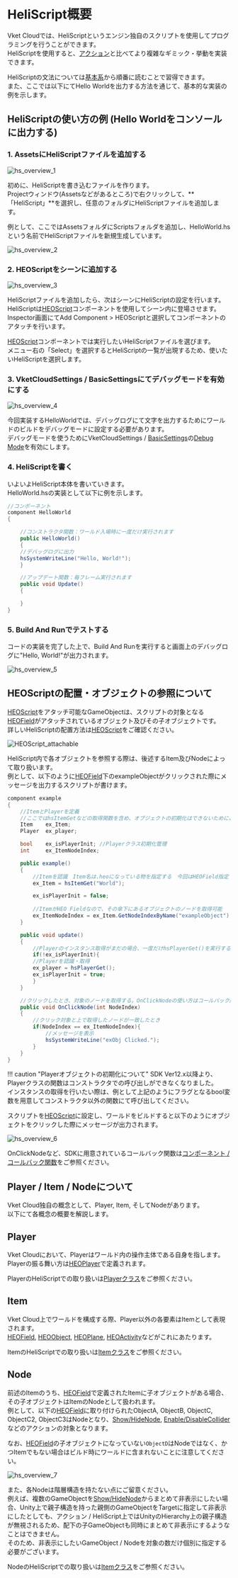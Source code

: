 # HeliScript概要

Vket Cloudでは、HeliScriptというエンジン独自のスクリプトを使用してプログラミングを行うことができます。<br>
HeliScriptを使用すると、[アクション](../Actions/ActionsOverview.md)と比べてより複雑なギミック・挙動を実装できます。

HeliScriptの文法については[基本系](./hs_var.md)から順番に読むことで習得できます。<br>
また、ここでは以下にてHello Worldを出力する方法を通じて、基本的な実装の例を示します。

## HeliScriptの使い方の例 (Hello Worldをコンソールに出力する)

### 1. AssetsにHeliScriptファイルを追加する

![hs_overview_1](img/hs_overview_1.jpg)

初めに、HeliScriptを書き込むファイルを作ります。<br>
Projectウィンドウ(Assetsなどがあるところ)で右クリックして、**「HeliScript」**を選択し、任意のフォルダにHeliScriptファイルを追加します。

例として、ここではAssetsフォルダにScriptsフォルダを追加し、HelloWorld.hsという名前でHeliScriptファイルを新規生成しています。

![hs_overview_2](img/hs_overview_2.jpg)

### 2. HEOScriptをシーンに追加する

![hs_overview_3](img/hs_overview_3.jpg)

HeliScriptファイルを追加したら、次はシーンにHeliScriptの設定を行います。<pr>
HeliScriptは[HEOScript](../HEOComponents/HEOScript.md)コンポーネントを使用してシーン内に登場させます。
Inspector画面にてAdd Component > HEOScriptと選択してコンポーネントのアタッチを行います。

[HEOScript](../HEOComponents/HEOScript.md)コンポーネントでは実行したいHeliScriptファイルを選びます。<br>
メニュー右の「Select」を選択するとHeliScriptの一覧が出現するため、使いたいHeliScriptを選択します。

### 3. VketCloudSettings / BasicSettingsにてデバッグモードを有効にする

![hs_overview_4](img/hs_overview_4.jpg)

今回実装するHelloWorldでは、デバッグログにて文字を出力するためにワールドのビルドをデバッグモードに設定する必要があります。<br>
デバッグモードを使うためにVketCloudSettings / [BasicSettings](../VketCloudSettings/BasicSettings.md)の[Debug Mode](../WorldEditingTips/DebugMode.md)を有効にします。

### 4. HeliScriptを書く

いよいよHeliScript本体を書いていきます。<br>
HelloWorld.hsの実装として以下に例を示します。

```C#
//コンポーネント
component HelloWorld
{   

    //コンストラクタ関数：ワールド入場時に一度だけ実行されます
    public HelloWorld()
    {
    //デバッグログに出力
    hsSystemWriteLine("Hello, World!");
    }

    //アップデート関数：毎フレーム実行されます
    public void Update()
    {

    }
}
```

### 5. Build And Runでテストする

コードの実装を完了した上で、Build And Runを実行すると画面上のデバッグログに"Hello, World!"が出力されます。

![hs_overview_5](img/hs_overview_5.jpg)

## HEOScriptの配置・オブジェクトの参照について

[HEOScript](../HEOComponents/HEOScript.md)をアタッチ可能なGameObjectは、スクリプトの対象となる[HEOField](../HEOComponents/HEOField.md)がアタッチされているオブジェクト及びその子オブジェクトです。<br>
詳しいHeliScriptの配置方法は[HEOScript](../HEOComponents/HEOScript.md)をご確認ください。

![HEOScript_attachable](../HEOComponents/img/HEOScript_attachable.jpg)

HeliScript内で各オブジェクトを参照する際は、後述するItem及びNodeによって取り扱います。<br>
例として、以下のように[HEOField](../HEOComponents/HEOField.md)下のexampleObjectがクリックされた際にメッセージを出力するスクリプトが書けます。

```C#
component example
{
    //ItemとPlayerを定義
    //ここではhsItemGetなどの取得関数を含め、オブジェクトの初期化はできないためにご注意ください
	Item	ex_Item;
	Player	ex_player;

    bool    ex_isPlayerInit; //Playerクラス初期化管理
	int		ex_ItemNodeIndex;

    public example()
    {
        //Itemを認識　Item名は.heoになっている物を指定する　今回はHEOField指定
        ex_Item = hsItemGet("World");

        ex_isPlayerInit = false;
        
        //ItemがHEO Fieldなので、その傘下にあるオブジェクトのノードを取得可能
        ex_ItemNodeIndex = ex_Item.GetNodeIndexByName("exampleObject");
    }

    public void update()
    {
        //Playerのインスタンス取得がまだの場合、一度だけhsPlayerGet()を実行する
        if(!ex_isPlayerInit){
        //Playerを認識・取得
        ex_player = hsPlayerGet();
        ex_isPlayerInit = true;
        }
    }

    //クリックしたとき、対象のノードを取得する。OnClickNodeの使い方はコールバック関数のページをご参照ください
    public void OnClickNode(int NodeIndex)
    {
        //クリック対象と上で取得したノードが一致したとき
    	if(NodeIndex == ex_ItemNodeIndex){
    	    //メッセージを表示
        	hsSystemWriteLine("exObj Clicked.");
        }
    }
}
```

!!! caution "Playerオブジェクトの初期化について"
    SDK Ver12.x以降より、Playerクラスの関数はコンストラクタでの呼び出しができなくなりました。<br>
    インスタンスの取得を行いたい際は、例として上記のようにフラグとなるbool変数を用意してコンストラクタ以外の関数にて呼び出してください。

スクリプトを[HEOScript](../HEOComponents/HEOScript.md)に設定し、ワールドをビルドすると以下のようにオブジェクトをクリックした際にメッセージが出力されます。

![hs_overview_6](img/hs_overview_6.jpg)

OnClickNodeなど、SDKに用意されているコールバック関数は[コンポーネント / コールバック関数](./hs_component.md)をご参照ください。

## Player / Item / Nodeについて

Vket Cloud独自の概念として、Player, Item, そしてNodeがあります。<br>
以下にて各概念の概要を解説します。

## Player

Vket Cloudにおいて、Playerはワールド内の操作主体である自身を指します。<br>
Playerの振る舞い方は[HEOPlayer](../HEOComponents/HEOPlayer.md)で定義されます。

PlayerのHeliScriptでの取り扱いは[Playerクラス](./hs_class_player.md)をご参照ください。

## Item

Vket Cloud上でワールドを構成する際、Player以外の各要素はItemとして表現されます。<br>
[HEOField](../HEOComponents/HEOField.md), [HEOObject](../HEOComponents/HEOObject.md), [HEOPlane](../HEOComponents/HEOPlane.md), [HEOActivity](../HEOComponents/HEOActivity.md)などがこれにあたります。

ItemのHeliScriptでの取り扱いは[Itemクラス](./hs_class_item.md)をご参照ください。

## Node

前述のItemのうち、[HEOField](../HEOComponents/HEOField.md)で定義されたItemに子オブジェクトがある場合、その子オブジェクトはItemのNodeとして扱われます。<br>
例として、以下の[HEOField](../HEOComponents/HEOField.md)に取り付けられたObjectA, ObjectB, ObjectC, ObjectC2, ObjectC3はNodeとなり、[Show/HideNode](../Actions/Node/ShowHideNode.md), [Enable/DisableCollider](../Actions/Node/EnableDisableCollider.md)などのアクションの対象となります。<br>

なお、[HEOField](../HEOComponents/HEOField.md)の子オブジェクトになっていない`ObjectD`はNodeではなく、かつItemでもない場合はビルド時にワールドに含まれないことに注意してください。

![hs_overview_7](img/hs_overview_7.jpg)

また、各Nodeは階層構造を持たない点にご留意ください。<br>
例えば、複数のGameObjectを[Show/HideNode](../Actions/Node/ShowHideNode.md)からまとめて非表示にしたい場合、Unity上で親子構造を持った親側のGameObjectをTargetに指定して非表示にしたとしても、アクション / HeliScript上ではUnityのHierarchy上の親子構造が無視されるため、配下の子GameObjectも同時にまとめて非表示にするようなことはできません。<br>
そのため、非表示にしたいGameObject / Nodeを対象の数だけ個別に指定する必要がございます。

NodeのHeliScriptでの取り扱いは[Itemクラス](./hs_class_item.md)をご参照ください。
